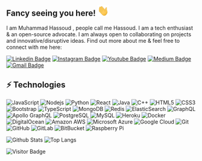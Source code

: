 ## Fancy seeing you here! <img src="https://raw.githubusercontent.com/Hassoud/Hassoud/main/wave.gif" width="30px">

I am Muhammad Hassoud , people call me Hassoud. I am a tech enthusiast & an open-source advocate. I am always open to collaborating on projects and innovative/disruptive ideas. Find out more about me & feel free to connect with me here:

[![Linkedin Badge](https://img.shields.io/badge/-hassoud-blue?style=flat-square&logo=Linkedin&logoColor=white&link=https://www.linkedin.com/in/hassoud/)](https://www.linkedin.com/in/hassoud/)
[![Instagram Badge](https://img.shields.io/badge/-muhammad.hassoud-purple?style=flat-square&logo=instagram&logoColor=white&link=https://instagram.com/muhammad.hassoud/)](https://instagram.com/muhammad.hassoud)
[![Youtube Badge](https://img.shields.io/badge/-Muhammad_Hassoud-darkred?style=flat-square&logo=youtube&logoColor=white&link=https://www.youtube.com/channel/UCM7azXWapXd9gGJkAdMCAnQ)](https://www.youtube.com/channel/UCM7azXWapXd9gGJkAdMCAnQ)
[![Medium Badge](https://img.shields.io/badge/-@mhassoud997-03a57a?style=flat-square&labelColor=000000&logo=Medium&link=https://medium.com/@mhassoud997)](https://medium.com/@mhassoud997)
[![Gmail Badge](https://img.shields.io/badge/-mhassoud997@gmail.com-c14438?style=flat-square&logo=Gmail&logoColor=white&link=mailto:mhassoud997@gmail.com)](mailto:mhassoud997@gmail.com)

## ⚡ Technologies

![JavaScript](https://img.shields.io/badge/-JavaScript-black?style=flat-square&logo=javascript)
![Nodejs](https://img.shields.io/badge/-Nodejs-black?style=flat-square&logo=Node.js)
![Python](https://img.shields.io/badge/-Python-black?style=flat-square&logo=Python)
![React](https://img.shields.io/badge/-React-black?style=flat-square&logo=react)
![Java](https://img.shields.io/badge/-java-E34A86?style=flat-square&logo=java)
![C++](https://img.shields.io/badge/-C++-00599C?style=flat-square&logo=c)
![HTML5](https://img.shields.io/badge/-HTML5-E34F26?style=flat-square&logo=html5&logoColor=white)
![CSS3](https://img.shields.io/badge/-CSS3-1572B6?style=flat-square&logo=css3)
![Bootstrap](https://img.shields.io/badge/-Bootstrap-563D7C?style=flat-square&logo=bootstrap)
![TypeScript](https://img.shields.io/badge/-TypeScript-007ACC?style=flat-square&logo=typescript)
![MongoDB](https://img.shields.io/badge/-MongoDB-black?style=flat-square&logo=mongodb)
![Redis](https://img.shields.io/badge/-Redis-black?style=flat-square&logo=Redis)
![ElasticSearch](https://img.shields.io/badge/-ElasticSearch-005571?style=flat-square&logo=elasticsearch)
![GraphQL](https://img.shields.io/badge/-GraphQL-E10098?style=flat-square&logo=graphql)
![Apollo GraphQL](https://img.shields.io/badge/-Apollo%20GraphQL-311C87?style=flat-square&logo=apollo-graphql)
![PostgreSQL](https://img.shields.io/badge/-PostgreSQL-336791?style=flat-square&logo=postgresql)
![MySQL](https://img.shields.io/badge/-MySQL-black?style=flat-square&logo=mysql)
![Heroku](https://img.shields.io/badge/-Heroku-430098?style=flat-square&logo=heroku)
![Docker](https://img.shields.io/badge/-Docker-black?style=flat-square&logo=docker)
![DigitalOcean](https://img.shields.io/badge/-Digital%20Ocean-darkblue?style=flat-square&logo=digitalocean)
![Amazon AWS](https://img.shields.io/badge/Amazon%20AWS-232F3E?style=flat-square&logo=amazon-aws)
![Microsoft Azure](https://img.shields.io/badge/Microsoft%20Azure-232F7E?style=flat-square&logo=microsoft-azure)
![Google Cloud](https://img.shields.io/badge/Google%20Cloud-black?style=flat-square&logo=google-cloud)
![Git](https://img.shields.io/badge/-Git-black?style=flat-square&logo=git)
![GitHub](https://img.shields.io/badge/-GitHub-181717?style=flat-square&logo=github)
![GitLab](https://img.shields.io/badge/-GitLab-FCA121?style=flat-square&logo=gitlab)
![BitBucket](https://img.shields.io/badge/-BitBucket-darkblue?style=flat-square&logo=bitbucket)
![Raspberry Pi](https://img.shields.io/badge/-Raspberry%20Pi-C51A4A?style=flat-square&logo=Raspberry-Pi)

![Github Stats](https://github-readme-stats.vercel.app/api?username=Hassoud&count_private=true&show_icons=true&include_all_commits=true)
![Top Langs](https://github-readme-stats.vercel.app/api/top-langs/?username=Hassoud&hide=TeX&layout=compact)

![Visitor Badge](https://visitor-badge.laobi.icu/badge?page_id=Hassoud.Hassoud)
